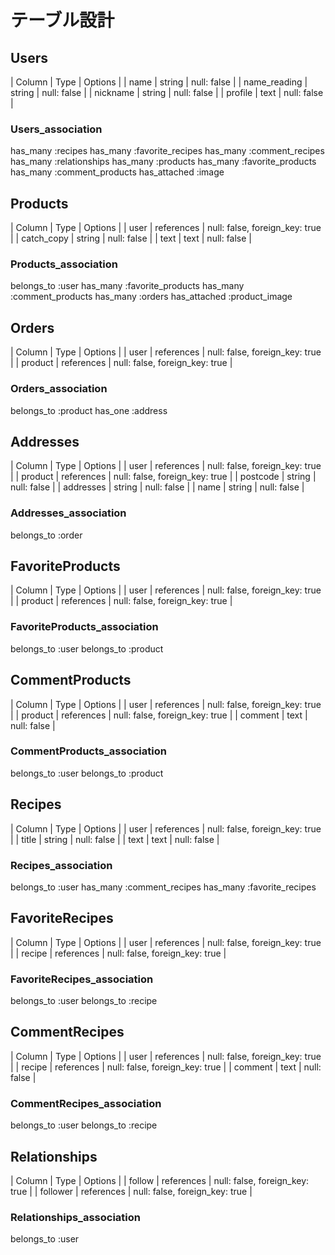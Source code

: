 # テーブル設計

## Users
| Column       | Type       | Options     |
| name         | string     | null: false |
| name_reading | string     | null: false |
| nickname     | string     | null: false |
| profile      | text       | null: false |

### Users_association
has_many :recipes
has_many :favorite_recipes
has_many :comment_recipes
has_many :relationships
has_many :products
has_many :favorite_products
has_many :comment_products
has_attached :image

## Products
| Column     | Type       | Options                        |
| user       | references | null: false, foreign_key: true |
| catch_copy | string     | null: false                    |
| text       | text       | null: false                    |

### Products_association
belongs_to :user
has_many :favorite_products
has_many :comment_products
has_many :orders
has_attached :product_image

## Orders
| Column     | Type       | Options                        |
| user       | references | null: false, foreign_key: true |
| product    | references | null: false, foreign_key: true |

### Orders_association
belongs_to :product
has_one :address

## Addresses
| Column     | Type       | Options                        |
| user       | references | null: false, foreign_key: true |
| product    | references | null: false, foreign_key: true |
| postcode   | string     | null: false                    |
| addresses  | string     | null: false                    |
| name       | string     | null: false                    |

### Addresses_association
belongs_to :order

## FavoriteProducts
| Column     | Type       | Options                        |
| user       | references | null: false, foreign_key: true |
| product    | references | null: false, foreign_key: true |

### FavoriteProducts_association
belongs_to :user
belongs_to :product

## CommentProducts
| Column     | Type       | Options                        |
| user       | references | null: false, foreign_key: true |
| product    | references | null: false, foreign_key: true |
| comment    | text       | null: false                    |

### CommentProducts_association
belongs_to :user
belongs_to :product

## Recipes
| Column     | Type       | Options                        |
| user       | references | null: false, foreign_key: true |
| title      | string     | null: false                    |
| text       | text       | null: false                    |

### Recipes_association
belongs_to :user
has_many :comment_recipes
has_many :favorite_recipes

## FavoriteRecipes
| Column     | Type       | Options                        |
| user       | references | null: false, foreign_key: true |
| recipe     | references | null: false, foreign_key: true |

### FavoriteRecipes_association
belongs_to :user
belongs_to :recipe

## CommentRecipes
| Column     | Type       | Options                        |
| user       | references | null: false, foreign_key: true |
| recipe     | references | null: false, foreign_key: true |
| comment    | text       | null: false                    |

### CommentRecipes_association
belongs_to :user
belongs_to :recipe

## Relationships
| Column     | Type       | Options                        |
| follow     | references | null: false, foreign_key: true |
| follower   | references | null: false, foreign_key: true |

### Relationships_association
belongs_to :user